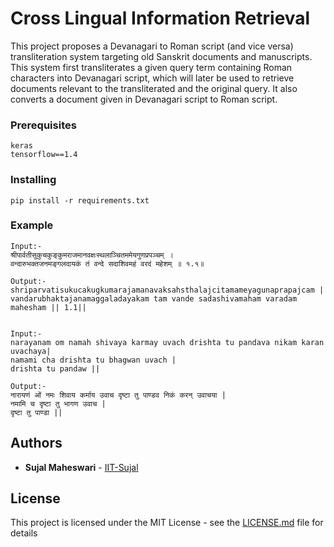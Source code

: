 # Cross Lingual Information Retrieval

This project proposes a Devanagari to Roman script (and vice versa) transliteration system targeting old Sanskrit documents and manuscripts. This system first transliterates a given query term containing Roman characters into Devanagari script, which will later be used to retrieve documents relevant to the transliterated and the original query. It also converts a document given in Devanagari script to Roman script.


### Prerequisites


```
keras
tensorflow==1.4

```

### Installing


```
pip install -r requirements.txt
```

### Example


```
Input:-
श्रीपार्वतीसुकुचकुङ्कुमराजमानवक्षःस्थलाञ्चितममेयगुणप्रपञ्चम् ।
वन्दारुभक्तजनमङ्गलदायकं तं वन्दे सदाशिवमहं वरदं महेशम् ॥ १.१॥

Output:-
shriparvatisukucakugkumarajamanavaksahsthalajcitamameyagunaprapajcam |
vandarubhaktajanamaggaladayakam tam vande sadashivamaham varadam mahesham || 1.1||


Input:-
narayanam om namah shivaya karmay uvach drishta tu pandava nikam karan uvachaya|
namami cha drishta tu bhagwan uvach |
drishta tu pandaw ||

Output:-
नारायणं ओं नमः शिवाय कर्माय उवाच दृष्टा तु पाण्डव निकं करन् उवाचया |
नमामि च दृष्टा तु भागण उवाच |
दृष्टा तु पाण्डा ||
```



## Authors

* **Sujal Maheswari** - [IIT-Sujal](https://github.com/IIT-Sujal)

## License

This project is licensed under the MIT License - see the [LICENSE.md](LICENSE.md) file for details